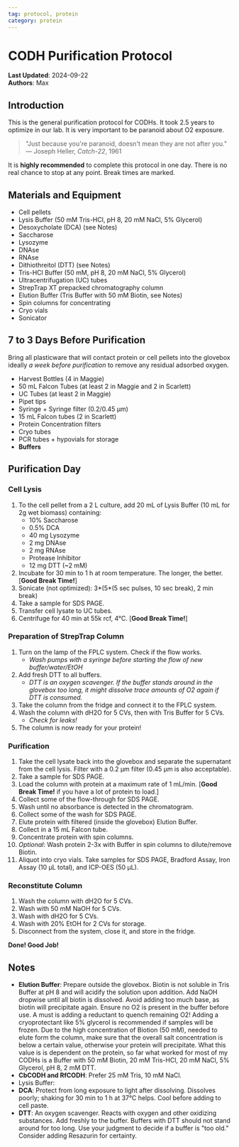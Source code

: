 ```yaml
---
tag: protocol, protein
category: protein
---
```

# CODH Purification Protocol

**Last Updated**: 2024-09-22  
**Authors**: Max

## Introduction

This is the general purification protocol for CODHs. It took 2.5 years to optimize in our lab. It is very important to be paranoid about O2 exposure.

> "Just because you're paranoid, doesn't mean they are not after you."  
> — Joseph Heller, _Catch-22_, 1961

It is **highly recommended** to complete this protocol in one day. There is no real chance to stop at any point. Break times are marked.

## Materials and Equipment

- Cell pellets
- Lysis Buffer (50 mM Tris-HCl, pH 8, 20 mM NaCl, 5% Glycerol)
- Desoxycholate (DCA) (see Notes)
- Saccharose
- Lysozyme
- DNAse
- RNAse
- Dithiothreitol (DTT) (see Notes)
- Tris-HCl Buffer (50 mM, pH 8, 20 mM NaCl, 5% Glycerol)
- Ultracentrifugation (UC) tubes
- StrepTrap XT prepacked chromatography column
- Elution Buffer (Tris Buffer with 50 mM Biotin, see Notes)
- Spin columns for concentrating
- Cryo vials
- Sonicator

## 7 to 3 Days Before Purification

Bring all plasticware that will contact protein or cell pellets into the glovebox ideally _a week before purification_ to remove any residual adsorbed oxygen.

- Harvest Bottles (4 in Maggie)
- 50 mL Falcon Tubes (at least 2 in Maggie and 2 in Scarlett)
- UC Tubes (at least 2 in Maggie)
- Pipet tips
- Syringe + Syringe filter (0.2/0.45 µm)
- 15 mL Falcon tubes (2 in Scarlett)
- Protein Concentration filters
- Cryo tubes
- PCR tubes + hypovials for storage
- **Buffers**

## Purification Day

### Cell Lysis

1. To the cell pellet from a 2 L culture, add 20 mL of Lysis Buffer (10 mL for 2g wet biomass) containing:
    - 10% Saccharose
    - 0.5% DCA
    - 40 mg Lysozyme
    - 2 mg DNAse
    - 2 mg RNAse
    - Protease Inhibitor
    - 12 mg DTT (~2 mM)
2. Incubate for 30 min to 1 h at room temperature. The longer, the better. [**Good Break Time!**]
3. Sonicate (not optimized): 3*(5*(5 sec pulses, 10 sec break), 2 min break)
4. Take a sample for SDS PAGE.
5. Transfer cell lysate to UC tubes.
6. Centrifuge for 40 min at 55k rcf, 4°C. [**Good Break Time!**]

### Preparation of StrepTrap Column

1. Turn on the lamp of the FPLC system. Check if the flow works.
    - _Wash pumps with a syringe before starting the flow of new buffer/water/EtOH_
2. Add fresh DTT to all buffers.
    - _DTT is an oxygen scavenger. If the buffer stands around in the glovebox too long, it might dissolve trace amounts of O2 again if DTT is consumed._
3. Take the column from the fridge and connect it to the FPLC system.
4. Wash the column with dH2O for 5 CVs, then with Tris Buffer for 5 CVs.
    - _Check for leaks!_
5. The column is now ready for your protein!

### Purification

1. Take the cell lysate back into the glovebox and separate the supernatant from the cell lysis. Filter with a 0.2 µm filter (0.45 µm is also acceptable).
2. Take a sample for SDS PAGE.
3. Load the column with protein at a maximum rate of 1 mL/min. [**Good Break Time!** if you have a lot of protein to load.]
4. Collect some of the flow-through for SDS PAGE.
5. Wash until no absorbance is detected in the chromatogram.
6. Collect some of the wash for SDS PAGE.
7. Elute protein with filtered (inside the glovebox) Elution Buffer.
8. Collect in a 15 mL Falcon tube.
9. Concentrate protein with spin columns.
10. _Optional_: Wash protein 2-3x with Buffer in spin columns to dilute/remove Biotin.
11. Aliquot into cryo vials. Take samples for SDS PAGE, Bradford Assay, Iron Assay (10 µL total), and ICP-OES (50 µL).

### Reconstitute Column

1. Wash the column with dH2O for 5 CVs.
2. Wash with 50 mM NaOH for 5 CVs.
3. Wash with dH2O for 5 CVs.
4. Wash with 20% EtOH for 2 CVs for storage.
5. Disconnect from the system, close it, and store in the fridge.

**Done! Good Job!**

## Notes

- **Elution Buffer**: Prepare outside the glovebox. Biotin is not soluble in Tris Buffer at pH 8 and will acidify the solution upon addition. Add NaOH dropwise until all biotin is dissolved. Avoid adding too much base, as biotin will precipitate again. Ensure no O2 is present in the buffer before use. A must is adding a reductant to quench remaining O2! Adding a cryoprotectant like 5% glycerol is recommended if samples will be frozen. Due to the high concentration of Biotion (50 mM), needed to elute form the column, make sure that the overall salt concentration is below a certain value, otherwise your protein will precipitate. What this value is is dependent on the protein, so far what worked for most of my CODHs is a Buffer with 50 mM Biotin, 20 mM Tris-HCl, 20 mM NaCl,  5% Glycerol, pH 8, 2 mM DTT.
- **CbCODH and RfCODH**: Prefer 25 mM Tris, 10 mM NaCl.
- Lysis Buffer: 
- **DCA**: Protect from long exposure to light after dissolving. Dissolves poorly; shaking for 30 min to 1 h at 37°C helps. Cool before adding to cell paste.
- **DTT**: An oxygen scavenger. Reacts with oxygen and other oxidizing substances. Add freshly to the buffer. Buffers with DTT should not stand around for too long. Use your judgment to decide if a buffer is "too old." Consider adding Resazurin for certainty.